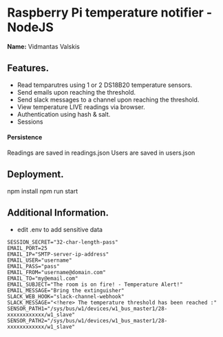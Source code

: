 # Raspberry Pi temperature notifier - NodeJS

**Name:** Vidmantas Valskis

## Features.

+ Read temparutres using 1 or 2 DS18B20 temperature sensors.
+ Send emails upon reaching the threshold.
+ Send slack messages to a channel upon reaching the threshold.
+ View temperature LIVE readings via browser.
+ Authentication using hash & salt.
+ Sessions

#### Persistence

Readings are saved in readings.json
Users are saved in users.json

## Deployment.

npm install
npm run start

## Additional Information.

- edit .env to add sensitive data
```
SESSION_SECRET="32-char-length-pass"
EMAIL_PORT=25
EMAIL_IP="SMTP-server-ip-address"
EMAIL_USER="username"
EMAIL_PASS="pass"
EMAIL_FROM="username@domain.com"
EMAIL_TO="my@email.com"
EMAIL_SUBJECT="The room is on fire! - Temperature Alert!"
EMAIL_MESSAGE="Bring the extinguisher"
SLACK_WEB_HOOK="slack-channel-webhook"
SLACK_MESSAGE="<!here> The temperature threshold has been reached :"
SENSOR_PATH1="/sys/bus/w1/devices/w1_bus_master1/28-xxxxxxxxxxxx/w1_slave"
SENSOR_PATH2="/sys/bus/w1/devices/w1_bus_master1/28-xxxxxxxxxxxx/w1_slave"
```
